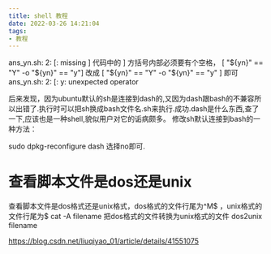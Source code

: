 ```yaml
---
title: shell 教程
date: 2022-03-26 14:21:04
tags:
- 教程
---
```


ans_yn.sh: 2: [: missing ]
代码中的 ] 方括号内部必须要有个空格， [ "${yn}" == "Y" -o "${yn}" == "y"] 改成  [ "${yn}" == "Y" -o "${yn}" == "y" ] 即可
ans_yn.sh: 2: [: y: unexpected operator


后来发现，因为ubuntu默认的sh是连接到dash的,又因为dash跟bash的不兼容所以出错了.执行时可以把sh换成bash文件名.sh来执行.成功.dash是什么东西,查了一下,应该也是一种shell,貌似用户对它的诟病颇多。
修改sh默认连接到bash的一种方法：


sudo dpkg-reconfigure dash
选择no即可.



# 查看脚本文件是dos还是unix

查看脚本文件是dos格式还是unix格式，dos格式的文件行尾为^M$ ，unix格式的文件行尾为$
cat -A filename
把dos格式的文件转换为unix格式的文件
dos2unix filename


https://blog.csdn.net/liuqiyao_01/article/details/41551075